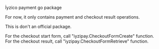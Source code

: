 İyzico payment go package

For now, it only contains payment and checkout result operations.

This is don't an official package.

For the checkout start form, call "iyzipay.CheckoutFormCreate" function. <br>
For the checkout result, call "iyzipay.CheckoutFormRetrieve" function.